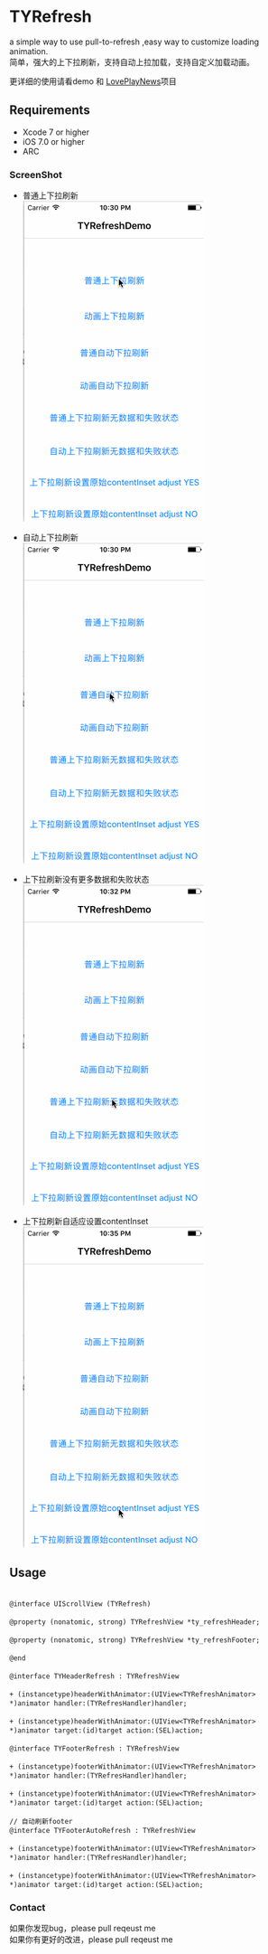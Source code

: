 # TYRefresh
a simple way to use pull-to-refresh ,easy way to customize loading animation.<br>
简单，强大的上下拉刷新，支持自动上拉加载，支持自定义加载动画。

更详细的使用请看demo 和 [LovePlayNews](https://github.com/12207480/LovePlayNews)项目

## Requirements
* Xcode 7 or higher
* iOS 7.0 or higher
* ARC

### ScreenShot

* 普通上下拉刷新
<br>![image](https://github.com/12207480/TYRefresh/blob/master/ScreenShot/TYRefresh.gif)

* 自动上下拉刷新
<br>![image](https://github.com/12207480/TYRefresh/blob/master/ScreenShot/TYRefresh1.gif)

* 上下拉刷新没有更多数据和失败状态
<br>![image](https://github.com/12207480/TYRefresh/blob/master/ScreenShot/TYRefresh2.gif)

* 上下拉刷新自适应设置contentInset
<br>![image](https://github.com/12207480/TYRefresh/blob/master/ScreenShot/TYRefresh3.gif)

## Usage

```objc

@interface UIScrollView (TYRefresh)

@property (nonatomic, strong) TYRefreshView *ty_refreshHeader;

@property (nonatomic, strong) TYRefreshView *ty_refreshFooter;

@end

@interface TYHeaderRefresh : TYRefreshView

+ (instancetype)headerWithAnimator:(UIView<TYRefreshAnimator> *)animator handler:(TYRefresHandler)handler;

+ (instancetype)headerWithAnimator:(UIView<TYRefreshAnimator> *)animator target:(id)target action:(SEL)action;

@interface TYFooterRefresh : TYRefreshView

+ (instancetype)footerWithAnimator:(UIView<TYRefreshAnimator> *)animator handler:(TYRefresHandler)handler;

+ (instancetype)footerWithAnimator:(UIView<TYRefreshAnimator> *)animator target:(id)target action:(SEL)action;

// 自动刷新footer
@interface TYFooterAutoRefresh : TYRefreshView

+ (instancetype)footerWithAnimator:(UIView<TYRefreshAnimator> *)animator handler:(TYRefresHandler)handler;

+ (instancetype)footerWithAnimator:(UIView<TYRefreshAnimator> *)animator target:(id)target action:(SEL)action;

```


### Contact
如果你发现bug，please pull reqeust me <br>
如果你有更好的改进，please pull reqeust me <br>

